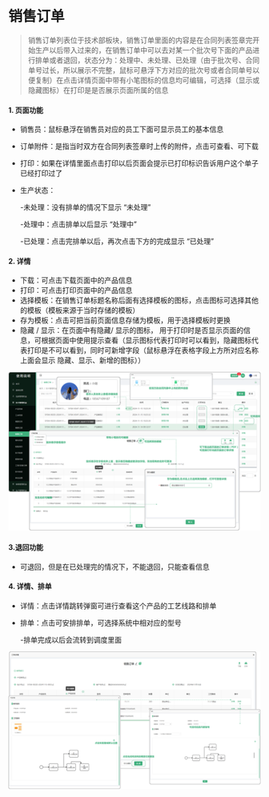 # 销售订单

> 销售订单列表位于技术部板块，销售订单里面的内容是在合同列表签章完开始生产以后带入过来的，在销售订单中可以去对某一个批次号下面的产品进行排单或者退回，状态分为：处理中、未处理、已处理（由于批次号、合同单号过长，所以展示不完整，鼠标可悬浮下方对应的批次号或者合同单号以便复制）在点击详情页面中带有小笔图标的信息均可编辑，可选择（显示或隐藏图标）在打印是是否展示页面所属的信息

#### 1. 页面功能

* 销售员：鼠标悬浮在销售员对应的员工下面可显示员工的基本信息

* 订单附件：是指当时双方在合同列表签章时上传的附件，点击可查看、可下载

* 打印：如果在详情里面点击打印以后页面会提示已打印标识告诉用户这个单子已经打印过了

* 生产状态：

  -未处理：没有排单的情况下显示 “未处理”

  -处理中：点击排单以后显示 “处理中”

  -已处理：点击完排单以后，再次点击下方的完成显示 “已处理”

#### 2. 详情

* 下载：可点击下载页面中的产品信息
* 打印：可点击打印页面中的产品信息
* 选择模板：在销售订单标题名称后面有选择模板的图标，点击图标可选择其他的模板（模板来源于当时存储的模板）
* 存为模板：点击可把当前页面信息存储为模板，用于选择模板时更换
* 隐藏 / 显示：在页面中有隐藏/ 显示的图标， 用于打印时是否显示页面的信息，可根据页面中使用提示查看（显示图标代表打印时可以看到，隐藏图标代表打印是不可以看到，同时可新增字段（鼠标悬浮在表格字段上方所对应名称上面会显示 隐藏、显示、新增的图标））

![如图所示](../file/js-xsdd1.png)


#### 3.退回功能

* 可退回，但是在已处理完的情况下，不能退回，只能查看信息

#### 4. 详情、排单

* 详情：点击详情跳转弹窗可进行查看这个产品的工艺线路和排单 

* 排单：点击可安排排单，可选择系统中相对应的型号
   
   -排单完成以后会流转到调度里面


![如图所示](../file/js-xsdd2.png)